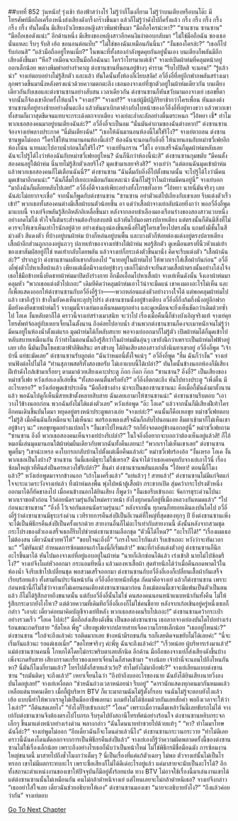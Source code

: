 ##บทที่ 852 วุ่นหนัก!
รุ่งเช้า
ท้องฟ้าสว่างโร่ ไม่รู้ว่ากี่โมงกี่ยาม ไม่รู้ว่าบนเตียงหรือบนโต๊ะ มีโทรศัพท์มือถือเครื่องหนึ่งส่งเสียงดังกริ๊งกร๊างขึ้นมา แล้วก็ไม่รู้ว่าดังไปกี่ครั้งแล้ว
กริ๊ง กริ๊ง กริ๊ง
กริ๊ง กริ๊ง กริ๊ง
ทันใดนั้น มีเสียงงัวเงียของหญิงสาวพึมพำขึ้นมา
“มือถือใครน่ะหา?”
“ซานซาน ซานซาน”
“มือถือเธอดังแน่ะ”
อีกด้านหนึ่ง มีเสียงของหญิงสาวอีกคนงึมงำตอบกลับมา “ไม่ใช่มือถือฉัน ของเธอนั่นแหละ รีบๆ รับสิ เฮ้อ ขอนอนต่อแป๊บ”
“ไม่ใช่ของฉันเหมือนกันนี่นา”
“งั้นของใครล่ะ?”
“เธอก็ไปรับก่อนสิ”
“แล้วมือถืออยู่ไหนเนี่ย?”
ในขณะที่ทั้งสองกำลังพูดคุยกันอยู่นั้นเอง
บนเตียงก็พลันมีอีกเสียงดังขึ้นมา “หือ? เหมือนจะเป็นมือถือฉันนะ ใครว้าโทรมาแต่เช้า” จางเย่เปิดผ้าห่มที่คลุมหน้าอยู่ออกเล็กน้อย พลางพึมพำอย่างรำคาญ
ต่งซานซานที่นอนอยู่ข้างๆ คำราม “รีบไปปิดสิ จะนอน!”
“รู้แล้วน่า” จางเย่ตอบอย่างไม่รู้สึกตัว
และแล้ว ทันใดนั้นทั้งห้องก็เงียบสงัด!
อวี๋อิ่งอี๋ที่อยู่อีกฟากพลันสร่างเมา ลุกพรวดขึ้นมานั่งหลังตรงแน่วด้วยความตกตะลึง เธอมองจางเย่ที่ซุกตัวอยู่ในผ้าห่มเดียวกัน บนเตียงเดียวกันกับเธอและต่งซานซานอย่างสับสน
เวลาเดียวกัน ต่งซานซานก็หันขวับมามองจางเย่ เธอขยี้ตา จากนั้นก็จ้องเขาอีกครั้งให้แน่ใจ
“จางเย่?”
“จางเย่!?”
จางเย่ผู้มีปฏิกิริยาช้ากว่าใครเพื่อน หันมองต่งซานซานที่อยู่ทางซ้ายอย่างตื่นตะลึง แล้วหันมาเบิกตาค้างกับใบหน้าของอวี๋อิ่งอี๋ที่อยู่ทางขวา แล้วพวกเขาทั้งสามก็ผวาสุดขีดจนแทบจะกระเด้งตกจากเตียง จางเย่ละล่ำละลักอย่างตื่นตระหนก “ไอ้หยา เชี่* ทำไมพวกเธอสองคนมาอยู่บนเตียงฉันล่ะ?”
อวี๋อิ่งอี๋จะเป็นลม “นั่นมันคำถามของฉันต่างหาก!”
ต่งซานซานจ้องจางเย่พลางประกาศ “นี่มันเตียงฉัน!”
“เธอให้ฉันมานอนห้องนี้ไม่ใช่รึไง?” จางเย่ตาถลน
ต่งซานซานพูดไม่ออก “ใครใช้ให้นายมานอนห้องนี้เล่า? ห้องฉันจะนอนกับอิ่งอี๋ ให้นายนอนกับหม่าซวี่เฟยอีกห้องโน่น นายผละไปอาบน้ำก่อนไม่ใช่รึไง?”
จางเย่ยืนกราน “ใช่ไง อาบเสร็จฉันก็มุดผ้าห่มหลับเลย ฉันจะไปรู้ได้ไงว่าห้องฉันกับหม่าซวี่เฟยอยู่ไหน? ฉันก็นึกว่าห้องนี้น่ะสิ”
ต่งซานซานกุมขมับ “มีคนตั้งสองคนอยู่ใต้ผ้าห่ม นี่นายไม่รู้สึกตัวเลยรึไง? มุดเข้ามาเลยจริงสิ?”
จางเย่ว่า “แต่ตอนฉันมุดเข้าผ้าห่มแล้วพวกเธอสองคนก็ไม่เตือนฉันนี่?”
ต่งซานซาน “ฉันดื่มกับอิ่งอี๋ไปตั้งขนาดนั้น จะไปรู้ได้ไงว่ามีคนมุดเข้ามาอีกคนน่ะ”
“ฉันก็ดื่มไปเยอะเหมือนกันแหละน่า ฉันก็ไม่รู้ว่าในผ้าห่มมีคนอยู่นี่” จางเย่บอก “มาถึงฉันก็ผล็อยหลับไปเลย!”
อวี๋อิ่งอี๋ตีจางเย่เพียะอย่างทั้งโกรธทั้งอาย “ไอ้หยา นายนี่มันจริงๆ เลย ฉันล่ะไม่อยากจะเชื่อ” จากนั้นก็พูดกับต่งซานซาน “ซานซาน อย่ามัวแต่ไปเถียงกับเขาเลย รีบแต่งตัวเร็วเข้า!”
พวกเธอทั้งสองคนต่างมีเสื้อผ้าบนตัวน้อยชิ้น
อา แต่ว่าเสื้อผ้าจางเย่กลับน้อยยิ่งกว่า
พออวี๋อิ่งอี๋พูดมาแบบนี้ จางเย่จึงพลันรู้สึกอิหลักอิเหลื่อขึ้นมา หลังจากลอบชำเลืองมองเรือนร่างของสองสาวแวบหนึ่งอย่างอดไม่ได้ หัวใจก็เต้นระส่ำจนต้องรีบสงบสติ แล้วหันไปมองตรงปลายเตียง แต่ตรงนั้นก็ดันมีสิ่งที่ไม่ควรจะให้เขาเห็นเท่าไรนักอยู่ด้วย อย่างเช่นถุงน่องชิ้นหนึ่งที่ไม่รู้ใครเขวี้ยงไปตรงนั้น แถมยังมีชั้นในสีม่วงตัว สีแดงตัว ที่บ้างอยู่บนผ้าห่ม บ้างก็หล่นอยู่บนพื้น และบางตัวก็ห้อยต่องแต่งอยู่ตรงปลายเตียง เสื้อผ้าอีกส่วนถูกกองอยู่แถวๆ ปลายเท้าของจางเย่ข้างใต้ผ้าห่ม พอรู้สึกตัว ดูเหมือนตรงที่นิ้วหัวแม่เท้าของเขาสัมผัสอยู่ก็ใช่
หดเท้ากลับโดยพลัน แล้วจางเย่ก็กระเด้งตัวขึ้นมานั่ง คิดจะรีบแต่งตัว “เสื้อผ้าฉันล่ะ?”
ปรากฏว่า ต่งซานซานผลักเขากลับลงไป “นายอยู่ในผ้าห่มไป ให้พวกเราใส่เสื้อผ้ากันก่อน”
อวี๋อิ่งอี๋พุ่งตัวไปหาเสื้อผ้าแล้ว เพียงแต่เมื่อมีจางเย่อยู่ข้างๆ เธอก็ไม่กล้าจะยืนสวมเสื้อผ้าตรงนั้นอย่างโล่งโจ้ง เธอใช้มือข้างหนึ่งยึดชายผ้าห่มมาปิดบังร่างกาย อีกมือเอื้อมไปหาเสื้อผ้า
จางเย่เห็นดังนั้น จึงเอาผ้าห่มมาคลุมหัว “พวกเธอแต่งตัวไปเถอะ”
เดิมทีคิดว่าคลุมผ้าห่มเอาไว้น่าจะมืดแน่ เขาคงมองอะไรไม่เห็น และก็เพื่อแสดงออกให้ต่งซานซานกับอวี๋อิ่งอี๋รู้ว่า——พวกหล่อนแต่งตัวอย่างวางใจได้ แต่พอคลุมผ้าห่มไปแล้ว เขาถึงรู้ว่า ข้างในยังคงเห็นทะลุปรุโปร่ง ต่งซานซานนั่งอยู่ข้างเตียง อวี๋อิ่งอี๋กึ่งก้มกึ่งนั่งอยู่อีกฟาก มือยังคงยึดชายผ้าห่มไว้ จากมุมนี้จางเย่มองเห็นหมดทุกอย่าง และดูเหมือนจะยิ่งเห็นชัดกว่าเดิมด้วยซ้ำไป
โอเค งั้นหลับตาก็ได้
คราวนี้จางเย่สร่างเมาสนิท
จะว่าไป เรื่องเมื่อคืนนี้ก็ช่างบังเอิญจริงแท้ จางเย่คุยโทรศัพท์จ้ออยู่กับเหยาเจี้ยนไฉตั้งนาน ถึงค่อยไปอาบน้ำ ส่วนพวกต่งซานซานก็คงจะเมาหนักจนไม่รู้ว่ามีคนอยู่ในห้องน้ำตั้งแต่แรก มุดผ้าห่มได้ก็หลับสบาย พอจางเย่ออกมาก็ไม่รู้ตัว เปิดผ้าห่มได้ก็มุดเข้าไปหลับสบายเหมือนกัน ก็ว่าทำไมตอนนั้นถึงรู้สึกว่าในผ้าห่มมันอุ่นๆ เขายังนึกว่าเพราะเป็นผ้าห่มไฟฟ้าอยู่เลย
เฮ้อ นี่มันเป็นโชคชะตาฟ้าลิขิตสินะ
ตรงข้างหู ได้ยินเสียงสองสาวกำลังนินทาเขาอยู่
อวี๋อิ่งอี๋พูด “เจ้าบ้านี่ แย่ชะมัดเลย”
ต่งซานซานรับลูกต่อ “ฉันว่าหมอนี่ตั้งใจแน่ๆ ”
อวี๋อิ่งอี๋พูด “ฮึ่ม ฉันก็ว่างั้น”
จางเย่ทนฟังต่อไปไม่ได้ “ท่านสุภาพสตรีทั้งสองขอรับ ไม่เอาแบบนี้ได้เปล่า?”
ทันใดนั้นข้างนอกห้องก็มีเสียงฝีเท้าดังใกล้เข้ามาเรื่อยๆ ตามมาด้วยเสียงเคาะประตู
ก๊อก ก๊อก ก๊อก
“ซานซาน? อิ่งอี๋?” เป็นเสียงของหม่าซวี่เฟย
หวังเฮ่อเองก็เอ่ยขึ้น “ทั้งสองคนตื่นหรือยัง?”
อวี๋อิ่งอี๋ตกตะลึง หันไปทางประตู “เพิ่งตื่น มีอะไรเหรอ?”
หวังเฮ่อพูดเข้าประเด็น “มือถือข้างล่าง น่าจะเป็นของซานซานนะ คือเมื่อกี้มันดังมาตั้งนานแล้ว พอฉันไปดูก็เห็นมีสายเข้าตั้งหลายสิบสาย ฉันเลยเอามาให้ซานซานน่ะ”
ต่งซานซานรีบตอบ “เอาวางไว้ข้างนอกก่อน พวกฉันยังไม่ได้แต่งตัวเลย”
หวังเฮ่อพูด “อ๊ะ โอเค”
แล้วจากนั้นก็มีเสียงฝีเท้าใครอีกคนเดินขึ้นบันไดมา หยุดอยู่ตรงหน้าประตูพลางเอ่ย “จางเย่ล่ะ?” คนนั้นก็คือเหอขุย
หม่าซวี่เฟยตอบ “ไม่รู้สิ เมื่อคืนฉันก็เหมือนจะไม่เห็นนะ พอร้องเพลงเสร็จฉันก็กลับไปนอนเลย ลืมตาเช้ามาก็ไม่เห็นเขาอยู่ข้างๆ นะ”
เหอขุยพูดอย่างแปลกใจ “งั้นเขาไปไหนล่ะ? รถก็ยังจอดอยู่ข้างนอกอยู่นี่”
หม่าซวี่เฟยถาม “ซานซาน อิ่งอี๋ พวกเธอสองคนเห็นจางเย่บ้างรึเปล่า?”
ในใจอิ่งอี๋อยากจะบอกว่าต้องเห็นอยู่แล้วสิ! ก็ไอ้หมอนี่เล่นมุดมานอนใต้ผ้าห่มผืนเดียวกับพวกฉันทั้งคืนเลยนะ! “พวกเราไม่เห็นเขาเลย”
ต่งซานซานพูดยิ้มๆ “เขาน่ะเหรอ คงโบกรถกลับบ้านไปตั้งแต่เมื่อคืนแล้วล่ะ”
หม่าซวี่เฟยร้องอ้อ “งั้นเหรอ โอเค งั้นพวกเธอเป็นไงบ้าง? ซานซาน วันนี้เธอมีธุระไม่ใช่เหรอ? ฉันจำได้ว่าเธอเคยคุยกับจางเย่เอาไว้นี่ เรื่องซ้อมใหญ่เวทีคืนส่งปีนครหลวงใช่รึเปล่า?”
สิ้นคำ ต่งซานซานพลันแตกตื่น “ไอ้หยา! ตอนนี้กี่โมงแล้ว?”
หวังเฮ่อพูดมาจากข้างนอก “เก้าโมงครึ่งแล้ว”
“แย่แล้วๆ ! สายแล้ว!” ต่งซานซานไม่มีแก่จิตแก่ใจจะระแวดระวังจางเย่แล้ว ทิ้งผ้าห่มลงพื้น พุ่งไปหน้าตู้เสื้อผ้า กระชากเปิด สุ่มคว้ากระโปรงตัวหนึ่งออกมาได้ก็ยัดขาลงไป
เมื่อคนข้างนอกได้ยินเสียง ก็พูดว่า “งั้นเธอรีบเข้าเถอะ จัดการธุระด่วนไปนะ พวกเราขอตัวก่อน ไว้ค่อยนัดรวมรุ่นกันใหม่คราวหน้า ยังไงทุกคนก็อยู่ที่เมืองหลวงกันหมดแล้ว”
“ไปก่อนนะซานซาน”
“อิ่งอี๋ ไว้เจอกันตอนนัดรวมรุ่นนะ”
หลังจากนั้น ทุกคนก็ทยอยเดินลงบันไดไป
อวี๋อิ่งอี๋รู้ว่าต่งซานซานมีธุระเร่งด่วน เวทีรายการคืนส่งปีเป็นอีเวนต์ที่ใหญ่ที่สุดของทุกๆ ปี ยิ่งต่งซานซานเพิ่งจะได้เป็นพิธีกรคืนส่งปีเป็นครั้งแรกด้วย สายงานอื่นก็ไม่อะไรเท่ากับสายงานนี้ ดังนั้นหลังจากสวมชุดกระโปรงของตัวเองเสร็จเธอก็รีบไปช่วยต่งซานซานเลือกชุด
“ตัวนี้ได้ไหม?”
“อะไรก็ได้!”
“เรื่องผมเธอไม่ต้องสน เดี๋ยวฉันช่วยหวีให้”
“ขอบใจนะอิ่งอี๋”
“เกรงใจอะไรกันเล่า รีบเข้าเถอะ หวังว่าจะทันเวลานะ”
“ไม่ทันแน่! กำหนดการซ้อมตอนเก้าโมงนี่ก็เริ่มแล้ว!”
ขณะที่กำลังแต่งตัวอยู่ ต่งซานซานก็นึกอะไรขึ้นมาได้ หันไปมองจางเย่ที่อยู่แอบอยู่ในผ้าห่ม “นายก็เลิกซ่อนได้แล้ว เร่งเข้าสิ นายไม่ไปซ้อมรึไง?”
จางเย่จึงโผล่หัวออกมา กระแอมทีหนึ่ง แล้วมองหาเสื้อผ้า สุดท้ายนึกได้ว่าเมื่อคืนถอดพาดไว้ในห้องน้ำ จึงรีบเข้าไปเปลี่ยนชุด พอสวมเสร็จออกมา ต่งซานซานกับอวี๋อิ่งอี๋เองก็เปลี่ยนเสื้อผ้ากันเสร็จเรียบร้อยแล้ว ทั้งสามยืนประจันหน้ากัน อวี๋อิ่งอี๋อายหนักที่สุด ถัดมาคือจางเย่ แล้วก็ต่งซานซาน เพราะก่อนหน้านี้ก็ไม่ใช่ว่าจางเย่ไม่เคยนอนเตียงต่งซานซานมาก่อน ถึงแม้ตอนนี้เขาจะมีแฟนเป็นตัวเป็นตนแล้ว ก็ไม่ได้รู้สึกอายถึงขนาดนั้น แต่กับอวี๋อิ่งอี๋นั้นไม่ใช่ คนสองคนนอนหน้าแนบหน้ากันทั้งคืน ไม่ให้รู้สึกกระดากยังไงไหว?
แต่ด้วยความที่เดิมทีอวี๋อิ่งอี๋เองก็ไม่ใช่คนขี้อาย หลังจากเก้อเขินอยู่ครู่หนึ่งเธอก็กล่าว “เอาล่ะ เดี๋ยวค่อยมาคิดบัญชีจางเย่ทีหลัง พวกเธอสองคนรีบไปเถอะ!”
ต่งซานซานคว้ากระเป๋าอย่างรวดเร็ว “โอเค ไปล่ะ!”
มือถือส่งเสียงดังขึ้น เป็นของต่งซานซาน เธอลากจางเย่ลงบันไดไปอย่างเร่งร้อนขณะกดรับสาย “ฮัลโหล พี่หู”
เสียงหูเฟยจากปลายสายเจือความโกรธเล็กน้อย “เธออยู่ไหนน่ะ?”
ต่งซานซาน “ใกล้จะถึงแล้วค่ะ รถติดมากเลย ข้างหน้ามีรถชนกัน รถก็เลยติดจนขยับไม่ได้เลยค่ะ”
“นี่จะเริ่มกันแล้วนะ รอแต่เธอเนี่ย”
“ขอโทษจริงๆ ค่ะพี่หู ฉันจะถึงแล้วค่ะ!”
“เร็วหน่อย ผู้บริหารเร่งมาแล้ว!”
แม่ต่งซานซานคนนี้ โกหกได้โดยไม่กระพริบตาเลยสักนิด
อีกด้าน มือถือของจางเย่ก็ส่งเสียงดังขึ้นบ้าง
เพิ่งจะกดรับสาย เสียงกราดเกรี้ยวของเหยาเจี่ยนไฉก็สาดเข้ามา “จางน้อย เจ้าบ้านี่จะนอนไปถึงไหนกันหา? นี่มันกี่โมงกี่ยามแล้ว? โทรไปตั้งกี่สายแล้วเว้ย? ทำไมยังไม่มาอีกฟะ?”
จางเย่เลียนแบบต่งซานซาน “รถมันติดๆ จะถึงแล้ว!”
เหยาเจี้ยนไฉว่า “ถึงบ้าถึงบออะไรของนาย ฉันยังได้ยินเสียงนายวิ่งลงบันไดอยู่เลย!”
จางเย่เหงื่อตก “ช่วยฉันถ่วงเวลาหน่อยน่า รีบอยู่”
“ดารานักแสดงทุกคนมากันหมดแล้ว เหลือแต่นายคนเดียว เมื่อกี้ผู้บริหาร BTV ก็แวะมาถามฉันไม่รู้ตั้งกี่รอบ จนฉันไม่รู้จะตอบยังไงแล้ว เฮ้อ แบบนี้ทำให้พวกเราดูไม่เป็นมืออาชีพเลยนะ แถมยังไม่ได้ซ้อมด้วยกันเลยสักคำ พอถึงเวลาจะให้ว่าไงเล่า?”
“ก็ด้นสดเลยไง”
“ยังไงก็รีบเข้าเถอะ!”
“โอเค”
เพราะเมื่อวานดื่มเหล้าวันนี้เลยขับรถไม่ได้ จางเย่กับต่งซานซานจึงต้องตรงไปโบกรถ รีบรุดไปยังสถานีโทรทัศน์อย่างร้อนใจ
ต่งซานซานหยิบกระจกเล็กๆ ขึ้นมาแต่งหน้าอย่างเร่งด่วน พลางกล่าว “ฉันโดนนายทำซวยไปด้วยแท้ๆ ”
“หา? ทำไมมาโทษฉันงี้ล่ะ?” จางเย่พูดไม่ออก
“อีกเดี๋ยวฉันก็จะโดนด่าแล้วนี่ไง” ต่งซานซานกระวนกระวาย “ท่าไม่ดีเลย คราวนี้ฉันคงโดนตัดออกจากการเป็นพิธีกรคืนส่งปีแล้ว”
จางเย่เองก็รู้ว่าความผิดพลาดครั้งนี้ของต่งซานซานไม่ใช่เรื่องเล็กน้อย เพราะถึงอย่างไรเธอก็นับว่าเป็นหน้าใหม่ ไม่ใช่พิธีกรมีชื่อมือฉมัง การซ้อมงานใหญ่ขนาดนี้ มาสายไปถึงชั่วโมงกว่าเต็มๆ ? นี่เป็นเรื่องที่แค่แก้ตัวเฉยๆ ไม่พอ ตัวจางเย่นั้นไม่เป็นไรหรอก เขาไม่มีผลกระทบอะไร เพราะชื่อเสียงก็ไม่ได้ดีเด่อะไรอยู่แล้ว แค่มาสายจะนับเป็นอะไรได้? อีกทั้งสถานะตำแหน่งงานของเขาให้ปัจจุบันก็มีอยู่ตั้งร้อยแปด ทาง BTV ไม่อาจใช้เรื่องนี้มาเล่นงานเขาได้ แต่ต่งซานซานนั้นไม่เหมือนกัน คนไม่กล้าตำหนิจางเย่ แต่ไหนเลยจะไม่กล้าตำหนิเธอ?
จางเย่จึงกล่าว “เธออย่าใส่ใจเลย เดี๋ยวฉันช่วยอธิบายให้เอง”
ต่งซานซานมองเขา “นายจะอธิบายยังไง?”
“ถึงแล้วค่อยว่ากัน” จางเย่ตอบ








[Go To Next Chapter]( ./50.md)